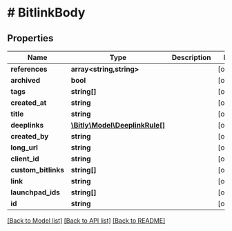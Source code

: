 # # BitlinkBody

## Properties

Name | Type | Description | Notes
------------ | ------------- | ------------- | -------------
**references** | **array<string,string>** |  | [optional]
**archived** | **bool** |  | [optional]
**tags** | **string[]** |  | [optional]
**created_at** | **string** |  | [optional]
**title** | **string** |  | [optional]
**deeplinks** | [**\Bitly\Model\DeeplinkRule[]**](DeeplinkRule.md) |  | [optional]
**created_by** | **string** |  | [optional]
**long_url** | **string** |  | [optional]
**client_id** | **string** |  | [optional]
**custom_bitlinks** | **string[]** |  | [optional]
**link** | **string** |  | [optional]
**launchpad_ids** | **string[]** |  | [optional]
**id** | **string** |  | [optional]

[[Back to Model list]](../../README.md#models) [[Back to API list]](../../README.md#endpoints) [[Back to README]](../../README.md)
